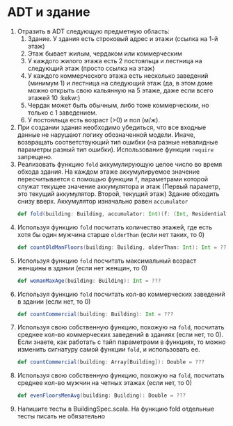 # ADT и здание
1. Отразить в ADT следующую предметную область:
    1. Здание. У здания есть строковый адрес и этажи (ссылка на 1-й этаж)
    1. Этаж бывает жилым, чердаком или коммерческим
    1. У каждого жилого этажа есть 2 постояльца и лестница на следующий этаж (просто ссылка на этаж)
    1. У каждого коммерческого этажа есть несколько заведений (минимум 1) и лестница на следующий этаж (да, в этом доме можно открыть свою кальянную на 5 этаже, даже если всего этажей 10 :kekw:)
    1. Чердак может быть обычным, либо тоже коммерческим, но только с 1 заведением.
    1. У постояльца есть возраст (>0) и пол (м/ж).
1. При создании здания необходимо убедиться, что все входные данные не нарушают логику обозначенной модели. Иначе, возвращать соответствующий тип ошибки (на разные невалидные параметры разный тип ошибки). Использование функции `require` запрещено. 
1. Реализовать функцию `fold` аккумулирующую целое число во время обхода здания. На каждом этаже аккумулируемое значение пересчитывается с помощью функции `f`, параметрами которой служат текущее значение аккумулятора и этаж (Первый параметр, это текущий аккумулятор. Второй, текущий этаж)
Здание обходить снизу вверх. Аккумулятор изначально равен `accumulator`
    ```scala
    def fold(building: Building, accumulator: Int)(f: (Int, ResidentialFloor) => Int): Int = ???
    ```
1. Используя функцию `fold` посчитать количество этажей, где есть хотя бы один мужчина старше `olderThan`
(если нет таких, то 0)
    ```scala
    def countOldManFloors(building: Building, olderThan: Int): Int = ???
    ```
1. Используя функцию `fold` посчитать максимальный возраст женщины в здании
(если нет женщин, то 0)
    ```scala
    def womanMaxAge(building: Building): Int = ???
    ```
1. Используя функцию `fold` посчитать кол-во коммерческих заведений в здании (если нет, то 0)
    ```scala
    def countCommercial(building: Building): Int = ???
    ```
1. Используя свою собственную функцию, похожую на `fold`, посчитать среднее кол-во коммерческих заведений в зданиях (если нет, то 0). Если знаете, как работать с тайп параметрами в функциях, то можно изменить сигнатуру самой функции `fold`, и использовать ее.
    ```scala
    def countCommercial(building: Array[Building]): Double = ???
    ```
1. Используя свою собственную функцию, похожую на `fold`, посчитать среднее кол-во мужчин на четных этажах (если нет, то 0)
    ```scala
    def evenFloorsMenAvg(building: Building): Double = ???
    ```
1. Напишите тесты в BuildingSpec.scala. На функцию fold отдельные тесты писать не обязательно
